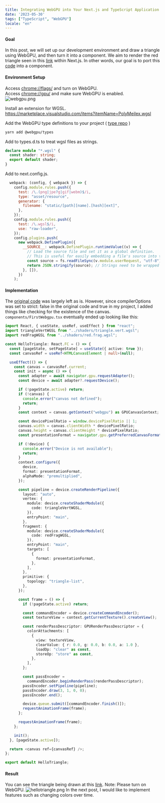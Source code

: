 ```yaml
---
title: Integrating WebGPU into Your Next.js and TypeScript Application Part 1
date: '2023-05-30'
tags: ["TypeScript", "WebGPU"]
locale: "en"
---
```



#### Goal
In this post, we will set up our development environment and draw a triangle using WebGPU, and then turn it into a component. We aim to render the red triangle seen in this [link](https://webgpu.github.io/webgpu-samples/samples/helloTriangle) within Next.js. In other words, our goal is to port this [code](https://github.com/webgpu/webgpu-samples/blob/main/src/sample/helloTriangle/main.ts) into a component.
#### Environment Setup
Access [chrome://flags/](chrome://flags/) and turn on WebGPU.  
Access [chrome://gpu/](chrome://gpu/) and make sure WebGPU is enabled.  
![webgpu.png](/blog/webgpu.png) 

Install an extension for WGSL.  
https://marketplace.visualstudio.com/items?itemName=PolyMeilex.wgsl

Add the WebGPU type definitions to your project ( [type repo](https://github.com/gpuweb/types) )

```bash
yarn add @webgpu/types
```

Add to types.d.ts to treat wgsl files as strings.
```TypeScript
declare module "*.wgsl" {
  const shader: string;
  export default shader;
}
```

Add to next.config.js.
```JavaScript
  webpack: (config, { webpack }) => {
    config.module.rules.push({
      test: /\.(png|jpe?g|gif|webm)$/i,
      type: "asset/resource",
      generator: {
        filename: "static/[path][name].[hash][ext]",
      },
    });
    config.module.rules.push({
      test: /\.wgsl$/i,
      use: "raw-loader",
    });
    config.plugins.push(
      new webpack.DefinePlugin({
        __SOURCE__: webpack.DefinePlugin.runtimeValue((v) => {
          // Load the source file and set it as a global definition.
          // This is useful for easily embedding a file's source into the page.
          const source = fs.readFileSync(v.module.userRequest, "utf-8");
          return JSON.stringify(source); // Strings need to be wrapped in quotes
        }, []),
      })
    );
```

#### Implementation
The [original code](https://github.com/webgpu/webgpu-samples/blob/main/src/sample/helloTriangle/main.ts) was largely left as is. However, since compilerOptions was set to strict: false in the original code and true in my project, I added things like checking for the existence of the canvas. 
```components/FirstWebgpu.tsx``` eventually ended up looking like this:

```TypeScript
import React, { useState, useRef, useEffect } from "react";
import triangleVertWGSL from "../shaders/triangle.vert.wgsl";
import redFragWGSL from "../shaders/red.frag.wgsl";

const HelloTriangle: React.FC = () => {
  const [pageState, setPageState] = useState({ active: true });
  const canvasRef = useRef<HTMLCanvasElement | null>(null);

  useEffect(() => {
    const canvas = canvasRef.current;
    const init = async () => {
      const adapter = await navigator.gpu.requestAdapter();
      const device = await adapter?.requestDevice();

      if (!pageState.active) return;
      if (!canvas) {
        console.error("canvas not defined");
        return;
      }
      const context = canvas.getContext("webgpu") as GPUCanvasContext;

      const devicePixelRatio = window.devicePixelRatio || 1;
      canvas.width = canvas.clientWidth * devicePixelRatio;
      canvas.height = canvas.clientHeight * devicePixelRatio;
      const presentationFormat = navigator.gpu.getPreferredCanvasFormat();

      if (!device) {
        console.error("Device is not available");
        return;
      }
      context.configure({
        device,
        format: presentationFormat,
        alphaMode: "premultiplied",
      });

      const pipeline = device.createRenderPipeline({
        layout: "auto",
        vertex: {
          module: device.createShaderModule({
            code: triangleVertWGSL,
          }),
          entryPoint: "main",
        },
        fragment: {
          module: device.createShaderModule({
            code: redFragWGSL,
          }),
          entryPoint: "main",
          targets: [
            {
              format: presentationFormat,
            },
          ],
        },
        primitive: {
          topology: "triangle-list",
        },
      });

      const frame = () => {
        if (!pageState.active) return;

        const commandEncoder = device.createCommandEncoder();
        const textureView = context.getCurrentTexture().createView();

        const renderPassDescriptor: GPURenderPassDescriptor = {
          colorAttachments: [
            {
              view: textureView,
              clearValue: { r: 0.0, g: 0.0, b: 0.0, a: 1.0 },
              loadOp: "clear" as const,
              storeOp: "store" as const,
            },
          ],
        };

        const passEncoder =
          commandEncoder.beginRenderPass(renderPassDescriptor);
        passEncoder.setPipeline(pipeline);
        passEncoder.draw(3, 1, 0, 0);
        passEncoder.end();

        device.queue.submit([commandEncoder.finish()]);
        requestAnimationFrame(frame);
      };

      requestAnimationFrame(frame);
    };

    init();
  }, [pageState.active]);

  return <canvas ref={canvasRef} />;
};

export default HelloTriangle;

```

#### Result
You can see the triangle being drawn at this [link](https://nash1111rgba.com/playground/hellotriangle).
Note: Please turn on WebGPU.
![hellotriangle.png](/blog/hellotriangle.png)
In the next post, I would like to implement features such as changing colors over time.